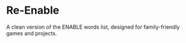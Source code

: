 # Re-Enable
A clean version of the ENABLE words list, designed for family-friendly games and projects.
